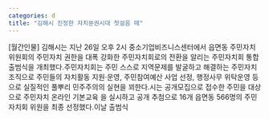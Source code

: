 ```yaml
---
categories: d
title: "김해시 진정한 자치분권시대 첫걸음 떼"
---
```

[월간인물] 김해시는 지난 26일 오후 2시 중소기업비즈니스센터에서 읍면동 주민자치위원회의 주민자치 권한을 대폭 강화한 주민자치회로의 전환을 알리는 주민자치회 통합 출범식을 개최했다.주민자치회는 주민 스스로 지역문제를 발굴하고 해결하는 주민자치 조직으로 주민들의 자치활동 지원·운영, 주민참여예산 사업 선정, 행정사무 위탁운영 등으로 실질적인 풀뿌리 민주주의의 실현을 꾀한다.시는 공개모집으로 접수한 주민을 대상으로 주민자치 온라인 기본교육 을 실시하고 공개 추첨으로 16개 읍면동 566명의 주민자치회 위원을 최종 선정했다.이날 출범식